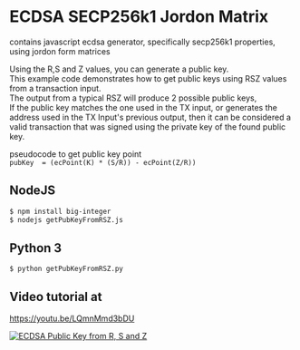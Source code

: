 # ECDSA SECP256k1 Jordon Matrix
contains javascript ecdsa generator, specifically secp256k1 properties, using jordon form matrices

Using the R,S and Z values, you can generate a public key.  
This example code demonstrates how to get public keys using RSZ values from a transaction input.  
The output from a typical RSZ will produce 2 possible public keys,  
If the public key matches the one used in the TX input, or generates the address used in the TX Input's previous output, then it can be considered a valid transaction that was signed using the private key of the found public key.

pseudocode to get public key point  
`pubKey  = (ecPoint(K) * (S/R)) - ecPoint(Z/R))`

## NodeJS
```bash
$ npm install big-integer
$ nodejs getPubKeyFromRSZ.js
```

## Python 3
`$ python getPubKeyFromRSZ.py`

## Video tutorial at
https://youtu.be/LQmnMmd3bDU

[![ECDSA Public Key from R, S and Z](https://img.youtube.com/vi/LQmnMmd3bDU/0.jpg)](https://youtu.be/LQmnMmd3bDU)
